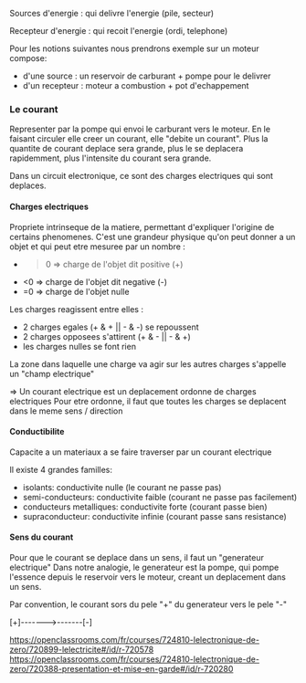 Sources d'energie : qui delivre l'energie (pile, secteur)

Recepteur d'energie : qui recoit l'energie (ordi, telephone)

Pour les notions suivantes nous prendrons exemple sur un moteur compose:
- d'une source : un reservoir de carburant + pompe pour le delivrer
- d'un recepteur : moteur a combustion + pot d'echappement

### Le courant

Representer par la pompe qui envoi le carburant vers le moteur. En le faisant
circuler elle creer un courant, elle "debite un courant".
Plus la quantite de courant deplace sera grande, plus le se deplacera rapidemment, plus
l'intensite du courant sera grande.

Dans un circuit electronique, ce sont des charges electriques qui sont deplaces.

#### Charges electriques
Propriete intrinseque de la matiere, permettant d'expliquer l'origine de certains phenomenes.
C'est une grandeur physique qu'on peut donner a un objet et qui peut etre mesuree par un nombre :
- >0 => charge de l'objet dit positive (+)
- <0 => charge de l'objet dit negative (-)
- =0 => charge de l'objet nulle

Les charges reagissent entre elles :
- 2 charges egales (+ & + || - & -) se repoussent
- 2 charges opposees s'attirent (+ & - || - & +)
- les charges nulles se font rien

La zone dans laquelle une charge va agir sur les autres charges s'appelle un
"champ electrique"

=> Un courant electrique est un deplacement ordonne de charges electriques
Pour etre ordonne, il faut que toutes les charges se deplacent dans le meme sens / direction

#### Conductibilite
Capacite a un materiaux a se faire traverser par un courant electrique

Il existe 4 grandes familles:
- isolants: conductivite nulle (le courant ne passe pas)
- semi-conducteurs: conductivite faible (courant ne passe pas facilement)
- conducteurs metalliques: conductivite forte (courant passe bien)
- supraconducteur: conductivite infinie (courant passe sans resistance)

#### Sens du courant
Pour que le courant se deplace dans un sens, il faut un "generateur electrique"
Dans notre analogie, le generateur est la pompe, qui pompe l'essence depuis le reservoir vers
le moteur, creant un deplacement dans un sens.

Par convention, le courant sors du pele "+" du generateur vers le pele "-"

[+]------->-------[-]

https://openclassrooms.com/fr/courses/724810-lelectronique-de-zero/720899-lelectricite#/id/r-720578
https://openclassrooms.com/fr/courses/724810-lelectronique-de-zero/720388-presentation-et-mise-en-garde#/id/r-720280
